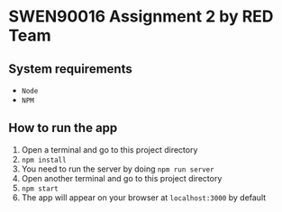 # SWEN90016 Assignment 2 by RED Team

## System requirements
- `Node`
- `NPM`

## How to run the app
1. Open a terminal and go to this project directory  
2. `npm install`
3. You need to run the server by doing `npm run server`
4. Open another terminal and go to this project directory
5. `npm start`
6. The app will appear on your browser at `localhost:3000` by default
